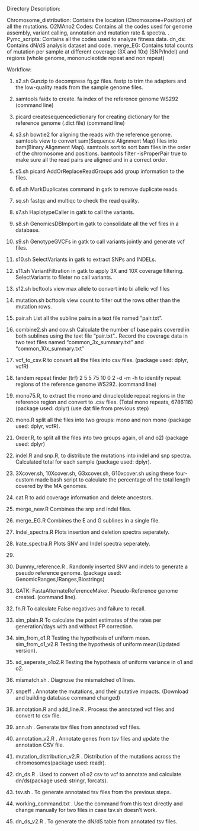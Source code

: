 Directory Description:


Chromosome_distribution: Contains the location (Chromosome+Position) of all the mutations.
O2MAno2 Codes: Contains all the codes used for genome assembly, variant calling, annotation and mutation rate & spectra. .
Pymc_scripts: Contains all the codes used to analyze fitness data.
dn_ds: Contains dN/dS analysis dataset and code. 
merge_EG: Contains total counts of mutation per sample at different coverage (3X and 10x) (SNP/Indel) and regions (whole genome, mononucleotide repeat and non repeat)


Workflow:

1.	s2.sh Gunzip to decompress fq.gz files.
 fastp to trim the adapters and the low-quality reads from the sample genome files.
2.	samtools faidx to create. fa index of the reference genome WS292 (command line)
3.	picard createsequencedictionary for creating dictionary for the reference genome (.dict file) (command line)
4.	s3.sh bowtie2 for aligning the reads with the reference genome.
samtools view to convert sam(Sequence Alignment Map) files into bam(Binary Alignment Map).
samtools sort to sort bam files in the order of the chromosome and positions.
bamtools filter -isProperPair true to make sure all the read pairs are aligned and in a correct order. 
5.	s5.sh picard AddOrReplaceReadGroups  add group information to the files. 
6.	s6.sh MarkDuplicates command in gatk to remove duplicate reads.
7.	sq.sh fastqc and multiqc to check the read quality.
8.	s7.sh HaplotypeCaller in gatk to call the variants.
9.	s8.sh  GenomicsDBImport in gatk to consolidate all the vcf files in a database.
10.	s9.sh GenotypeGVCFs in gatk to call variants jointly and generate vcf files.
11.	s10.sh SelectVariants in gatk to extract SNPs and INDELs.
12.	s11.sh VariantFiltration in gatk to apply 3X and 10X coverage filtering.
      SelectVariants to fileter no call variants. 
13.	s12.sh bcftools view max allele to convert into bi allelic vcf files 
14.	mutation.sh bcftools view count to filter out the rows other than the mutation rows.
15.	pair.sh List all the subline pairs in a text file named “pair.txt”. 
16.	combine2.sh and cov.sh  Calculate the number of base pairs covered in both sublines using the text file “pair.txt”.. Record the coverage data in two text files named “common_3x_summary.txt” and “common_10x_summary.txt”
17.	vcf_to_csv.R to convert all the files into csv files. (package used: dplyr, vcfR)
18.	tandem repeat finder (trf) 2 5 5 75 10 0 2 -d -m -h to identify repeat regions of the reference genome WS292. (command line)
19.	mono75.R, to extract the mono and dinucleotide repeat regions in the reference region and convert to .csv files. (Total mono repeats, 6786116) (package used: dplyr) (use dat file from previous step)
20.	mono.R split all the files into two groups: mono and non mono (package used: dplyr, vcfR). 
21.	Order.R, to split all the files into two groups again, o1 and o2) (package used: dplyr)
22.	indel.R and snp.R, to distribute the mutations into indel and snp spectra. Calculated total for each sample (package used: dplyr). 

23.	3Xcover.sh, 10Xcover.sh, G3xcover.sh, G10xcover.sh using these four-custom made bash script to calculate the percentage of the total length covered by the MA genomes. 
24.	cat.R to add coverage information and delete ancestors. 
25.	merge_new.R Combines the snp and indel files. 
26.	merge_EG.R Combines the E and G sublines in a single file. 
27.	Indel_spectra.R Plots insertion and deletion spectra seperately. 
28.	Irate_spectra.R Plots SNV and Indel spectra seperately. 
29.	
30.	Dummy_reference.R . Randomly inserted SNV and indels to generate a pseudo reference genome. (package used: GenomicRanges,IRanges,Biostrings)
31.	GATK: FastaAlternateReferenceMaker. Pseudo-Reference genome created. (command line). 
32.	fn.R To calculate False negatives and failure to recall. 
33.	sim_plain.R To calculate the point estimates of the rates per generation/days with and without FP correction. 
34.	sim_from_o1.R Testing the hypothesis of uniform mean.
sim_from_o1_v2.R Testing the hypothesis of uniform mean(Updated version).
35.	sd_seperate_o1o2.R Testing the hypothesis of uniform variance in o1 and o2. 
36.	mismatch.sh . Diagnose the mismatched o1 lines. 
37.	snpeff . Annotate the mutations, and their putative impacts. (Download and building database command changed)
38.	annotation.R and add_line.R . Process the annotated vcf files and convert to csv file.
39.	ann.sh  . Generate tsv files from annotated vcf files.  
40.	annotation_v2.R . Annotate genes from tsv files and update the annotation CSV file.
41.	mutation_distribution_v2.R . Distribution of the mutations across the chromosomes(package used: readr). 
42.	dn_ds.R . Used to convert o1 o2 csv to vcf to annotate and calculate dn/ds(package used: stringr, forcats). 
43.	tsv.sh . To generate annotated tsv files from the previous steps.  
44.	working_command.txt . Use the command from this text directly and change manually for two files in case tsv.sh doesn’t work.  
45.	dn_ds_v2.R . To generate the dN/dS table from annotated tsv files. 



